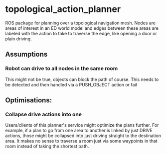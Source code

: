 # topological_action_planner
ROS package for planning over a topological navigation mesh. Nodes are areas of interest in an ED world model and edges between these areas are labeled with the action to take to traverse the edge, like opening a door or plain driving.

## Assumptions
### Robot can drive to all nodes in the same room
This might not be true, objects can block the path of course. 
This needs to be detected and then handled via a PUSH_OBJECT action or fail

## Optimisations:
### Collapse drive actions into one
Users/clients of this planner's service might optimize the plans further.
For example, if a plan to go from one area to another is linked by just DRIVE actions,
    those might be collapsed into just driving straight to the destination area.
It makes no sense to traverse a room just via some waypoints in that room instead of taking the shortest path.
